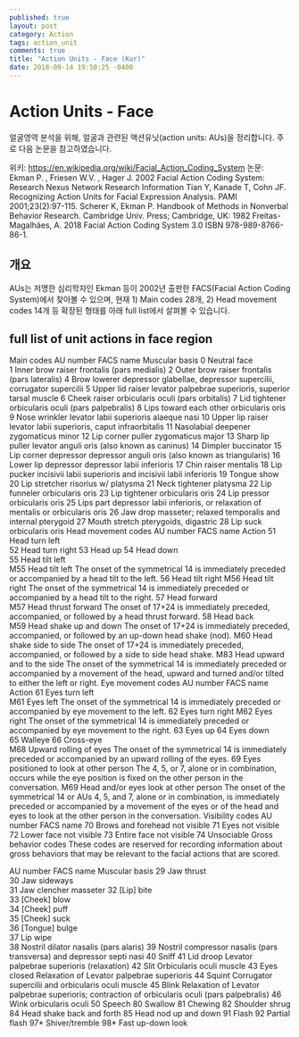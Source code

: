 ```yaml
---
published: true
layout: post
category: Action
tags: action_unit
comments: true
title: "Action Units - Face (Kor)"
date: 2018-09-14 19:50:25 -0400
---
```


# Action Units - Face
얼굴영역 분석을 위해, 얼굴과 관련된 액션유닛(action units: AUs)을 정리합니다. 주로 다음 논문을 참고하였습니다.

위키: 
     https://en.wikipedia.org/wiki/Facial_Action_Coding_System
논문: 
     Ekman P. , Friesen W.V. , Hager J. 2002 Facial Action Coding System: Research Nexus Network Research Information
     Tian Y, Kanade T, Cohn JF. Recognizing Action Units for Facial Expression Analysis. PAMI 2001;23(2):97-115. 
     Scherer K, Ekman P. Handbook of Methods in Nonverbal Behavior Research. Cambridge Univ. Press; Cambridge, UK: 1982
     Freitas-Magalhães, A. 2018 Facial Action Coding System 3.0 ISBN 978-989-8766-86-1.

## 개요
AUs는 저명한 심리학자인 Ekman 등이 2002년 출판한 FACS(Facial Action Coding System)에서 찾아볼 수 있으며, 현재 1) Main codes 28개, 2) Head movement codes 14개 등 확장된 형태를 아래 full list에서 살펴볼 수 있습니다. 

## full list of unit actions in face region
Main codes
AU number	FACS name	Muscular basis
0	Neutral face	
1	Inner brow raiser	frontalis (pars medialis)
2	Outer brow raiser	frontalis (pars lateralis)
4	Brow lowerer	depressor glabellae, depressor supercilii, corrugator supercilii
5	Upper lid raiser	levator palpebrae superioris, superior tarsal muscle
6	Cheek raiser	orbicularis oculi (pars orbitalis)
7	Lid tightener	orbicularis oculi (pars palpebralis)
8	Lips toward each other	orbicularis oris
9	Nose wrinkler	levator labii superioris alaeque nasi
10	Upper lip raiser	levator labii superioris, caput infraorbitalis
11	Nasolabial deepener	zygomaticus minor
12	Lip corner puller	zygomaticus major
13	Sharp lip puller	levator anguli oris (also known as caninus)
14	Dimpler	buccinator
15	Lip corner depressor	depressor anguli oris (also known as triangularis)
16	Lower lip depressor	depressor labii inferioris
17	Chin raiser	mentalis
18	Lip pucker	incisivii labii superioris and incisivii labii inferioris
19	Tongue show	
20	Lip stretcher	risorius w/ platysma
21	Neck tightener	platysma
22	Lip funneler	orbicularis oris
23	Lip tightener	orbicularis oris
24	Lip pressor	orbicularis oris
25	Lips part	depressor labii inferioris, or relaxation of mentalis or orbicularis oris
26	Jaw drop	masseter; relaxed temporalis and internal pterygoid
27	Mouth stretch	pterygoids, digastric
28	Lip suck	orbicularis oris
Head movement codes
AU number	FACS name	Action
51	Head turn left	
52	Head turn right	
53	Head up	
54	Head down	
55	Head tilt left	
M55	Head tilt left	The onset of the symmetrical 14 is immediately preceded or accompanied by a head tilt to the left.
56	Head tilt right	
M56	Head tilt right	The onset of the symmetrical 14 is immediately preceded or accompanied by a head tilt to the right.
57	Head forward	
M57	Head thrust forward	The onset of 17+24 is immediately preceded, accompanied, or followed by a head thrust forward.
58	Head back	
M59	Head shake up and down	The onset of 17+24 is immediately preceded, accompanied, or followed by an up-down head shake (nod).
M60	Head shake side to side	The onset of 17+24 is immediately preceded, accompanied, or followed by a side to side head shake.
M83	Head upward and to the side	The onset of the symmetrical 14 is immediately preceded or accompanied by a movement of the head, upward and turned and/or tilted to either the left or right.
Eye movement codes
AU number	FACS name	Action
61	Eyes turn left	
M61	Eyes left	The onset of the symmetrical 14 is immediately preceded or accompanied by eye movement to the left.
62	Eyes turn right	
M62	Eyes right	The onset of the symmetrical 14 is immediately preceded or accompanied by eye movement to the right.
63	Eyes up	
64	Eyes down	
65	Walleye	
66	Cross-eye	
M68	Upward rolling of eyes	The onset of the symmetrical 14 is immediately preceded or accompanied by an upward rolling of the eyes.
69	Eyes positioned to look at other person	The 4, 5, or 7, alone or in combination, occurs while the eye position is fixed on the other person in the conversation.
M69	Head and/or eyes look at other person	The onset of the symmetrical 14 or AUs 4, 5, and 7, alone or in combination, is immediately preceded or accompanied by a movement of the eyes or of the head and eyes to look at the other person in the conversation.
Visibility codes
AU number	FACS name
70	Brows and forehead not visible
71	Eyes not visible
72	Lower face not visible
73	Entire face not visible
74	Unsociable
Gross behavior codes
These codes are reserved for recording information about gross behaviors that may be relevant to the facial actions that are scored.

AU number	FACS name	Muscular basis
29	Jaw thrust	
30	Jaw sideways	
31	Jaw clencher	masseter
32	[Lip] bite	
33	[Cheek] blow	
34	[Cheek] puff	
35	[Cheek] suck	
36	[Tongue] bulge	
37	Lip wipe	
38	Nostril dilator	nasalis (pars alaris)
39	Nostril compressor	nasalis (pars transversa) and depressor septi nasi
40	Sniff
41	Lid droop	Levator palpebrae superioris (relaxation)
42	Slit	Orbicularis oculi muscle
43	Eyes closed	Relaxation of Levator palpebrae superioris
44	Squint	Corrugator supercilii and orbicularis oculi muscle
45	Blink	Relaxation of Levator palpebrae superioris; contraction of orbicularis oculi (pars palpebralis)
46	Wink	orbicularis oculi
50	Speech
80	Swallow
81	Chewing
82	Shoulder shrug
84	Head shake back and forth
85	Head nod up and down
91	Flash
92	Partial flash
97*	Shiver/tremble
98*	Fast up-down look
